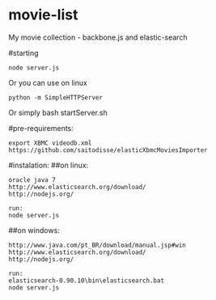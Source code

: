 movie-list
==========

My movie collection - backbone.js and elastic-search

#starting

    node server.js
Or you can use on linux

    python -m SimpleHTTPServer

Or simply
    bash startServer.sh


#pre-requirements:

    export XBMC videodb.xml
    https://github.com/saitodisse/elasticXbmcMoviesImporter

#instalation:
##on linux:

    oracle java 7
    http://www.elasticsearch.org/download/
    http://nodejs.org/

    run:
    node server.js

##on windows:
   
    http://www.java.com/pt_BR/download/manual.jsp#win
    http://www.elasticsearch.org/download/
    http://nodejs.org/

    run:
    elasticsearch-0.90.10\bin\elasticsearch.bat
    node server.js